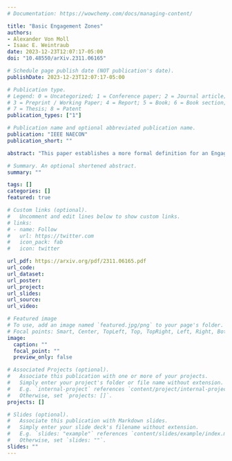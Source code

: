 ```yaml
---
# Documentation: https://wowchemy.com/docs/managing-content/

title: "Basic Engagement Zones"
authors: 
- Alexander Von Moll
- Isaac E. Weintraub
date: 2023-12-23T12:07:17-05:00
doi: "10.48550/arXiv.2311.06165"

# Schedule page publish date (NOT publication's date).
publishDate: 2023-12-23T12:07:17-05:00

# Publication type.
# Legend: 0 = Uncategorized; 1 = Conference paper; 2 = Journal article;
# 3 = Preprint / Working Paper; 4 = Report; 5 = Book; 6 = Book section;
# 7 = Thesis; 8 = Patent
publication_types: ["1"]

# Publication name and optional abbreviated publication name.
publication: "IEEE NAECON"
publication_short: ""

abstract: "This paper establishes a more formal definition for an Engagement Zone (EZ) and derives some basic EZs associated with fundamental engagement models associated with pursuit-evasion and turret-evasion. The basic EZs presented in this paper capture the most salient aspects of the Pursuer-Agent and Turret-Agent engagements: namely the geometry of the aspect angle and the relative differences in capability (i.e., maximum speeds, range, etc.). One of the main advantages of utilizing EZs for path planning is that they encode an overall desire for Agent to go somewhere without requiring an aggressive maneuver or active evasion should the Pursuer or Turret begin its pursuit. It is shown that there is some advantage, in terms of time savings, in EZ-based navigation around a single range-limited Pursuer as compared with circumnavigating the capturability region."

# Summary. An optional shortened abstract.
summary: ""

tags: []
categories: []
featured: true

# Custom links (optional).
#   Uncomment and edit lines below to show custom links.
# links:
# - name: Follow
#   url: https://twitter.com
#   icon_pack: fab
#   icon: twitter

url_pdf: https://arxiv.org/pdf/2311.06165.pdf
url_code:
url_dataset:
url_poster:
url_project:
url_slides:
url_source:
url_video:

# Featured image
# To use, add an image named `featured.jpg/png` to your page's folder. 
# Focal points: Smart, Center, TopLeft, Top, TopRight, Left, Right, BottomLeft, Bottom, BottomRight.
image:
  caption: ""
  focal_point: ""
  preview_only: false

# Associated Projects (optional).
#   Associate this publication with one or more of your projects.
#   Simply enter your project's folder or file name without extension.
#   E.g. `internal-project` references `content/project/internal-project/index.md`.
#   Otherwise, set `projects: []`.
projects: []

# Slides (optional).
#   Associate this publication with Markdown slides.
#   Simply enter your slide deck's filename without extension.
#   E.g. `slides: "example"` references `content/slides/example/index.md`.
#   Otherwise, set `slides: ""`.
slides: ""
---
```

